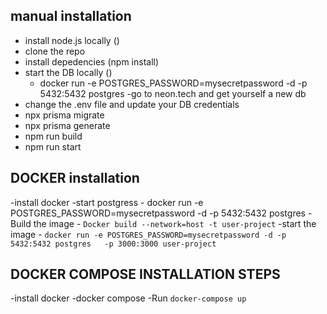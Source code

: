 ## manual installation
- install node.js locally ()
- clone the repo
- install depedencies (npm install)
- start the DB locally ()
    - docker run -e POSTGRES_PASSWORD=mysecretpassword -d -p 5432:5432 postgres 
    -go to neon.tech and get yourself a new db
- change the .env file and update your DB credentials
- npx prisma migrate
- npx prisma generate
- npm run build
- npm run start


## DOCKER installation
-install docker
-start postgress
    - docker run -e POSTGRES_PASSWORD=mysecretpassword -d -p 5432:5432 postgres 
-Build the image - `Docker build --network=host -t user-project`
-start the image - `docker run -e POSTGRES_PASSWORD=mysecretpassword -d -p 5432:5432 postgres   -p 3000:3000 user-project`


## DOCKER COMPOSE INSTALLATION STEPS
-install docker
-docker compose
-Run `docker-compose up`

